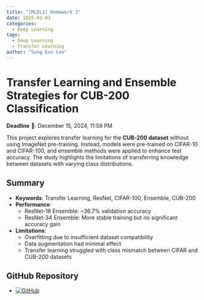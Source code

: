 ```yaml
---
title: "[MLDL2] Homework 3"
date: 2025-01-03
categories:
  - Deep Learning
tags:
  - Deep Learning
  - Transfer Learning
author: "Sung Eun Lee"
---
```


# Transfer Learning and Ensemble Strategies for CUB-200 Classification

**Deadline** 📅: December 15, 2024, 11:59 PM

This project explores transfer learning for the **CUB-200 dataset** without using ImageNet pre-training. Instead, models were pre-trained on CIFAR-10 and CIFAR-100, and ensemble methods were applied to enhance test accuracy. The study highlights the limitations of transferring knowledge between datasets with varying class distributions.

## Summary
- **Keywords**: Transfer Learning, ResNet, CIFAR-100, Ensemble, CUB-200
- **Performance**: 
  - ResNet-18 Ensemble: ~36.7% validation accuracy
  - ResNet-34 Ensemble: More stable training but no significant accuracy gain
- **Limitations**:
  - Overfitting due to insufficient dataset compatibility
  - Data augmentation had minimal effect
  - Transfer learning struggled with class mismatch between CIFAR and CUB-200 datasets

## GitHub Repository
- [![GitHub](https://img.shields.io/badge/GitHub-Repository-black?logo=github)](https://github.com/stateun/MLDL2/tree/main/Transfer_leraning)
